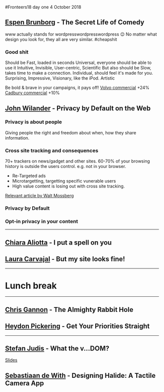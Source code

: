 #Fronteers18 day one 4 October 2018

## [Espen Brunborg](https://twitter.com/ebrunborg) - The Secret Life of Comedy
www actually stands for wordpresswordpresswordpress 😉
No matter what design you look for, they all are very similar. #cheapshit
### Good shit
Should be Fast, loaded in seconds
Universal, everyone should be able to use it
Intuitive,
Invisible,
User-centric,
Scientific
But also should be Slow, takes time to make a connection.
Individual, should feel it's made for you.
Surprising,
Impressive,
Visionary, like the iPod.
Artistic

Be bold & brave in your campaigns, it pays off!
[Volvo commercial](https://www.youtube.com/watch?v=M7FIvfx5J10) +24%
[Cadbury commercial](https://vimeo.com/62839747) +10%


## [John Wilander](https://twitter.com/johnwilander) - Privacy by Default on the Web
### Privacy is about people
Giving people the right and freedom about when, how they share information.

### Cross site tracking and consequences
70+ trackers on news/gadget and other sites.
60-70% of your browsing history is outside the users control. e.g. not in your browser.
- Re-Targeted ads
- Microtargetting, targetting specific vunerable users
- High value content is losing out with cross site tracking.

[Relevant article by Walt Mossberg](https://www.theverge.com/2017/1/18/14304276/walt-mossberg-online-ads-bad-business)


### Privacy by Default

### Opt-in privacy in your content

---

## [Chiara Aliotta](http://twitter.com/ChiaraAliotta) - I put a spell on you


## [Laura Carvajal](https://twitter.com/lc512k) - But my site looks fine!

---
# Lunch break

---

## [Chris Gannon](https://twitter.com/ChrisGannon) - The Almighty Rabbit Hole


## [Heydon Pickering](https://twitter.com/heydonworks) - Get Your Priorities Straight

---

## [Stefan Judis](https://twitter.com/stefanjudis) - What the v...DOM?

[Slides](https://t.co/YkZrK3fhDP)

## [Sebastiaan de With](https://twitter.com/sdw) - Designing Halide: A Tactile Camera App
